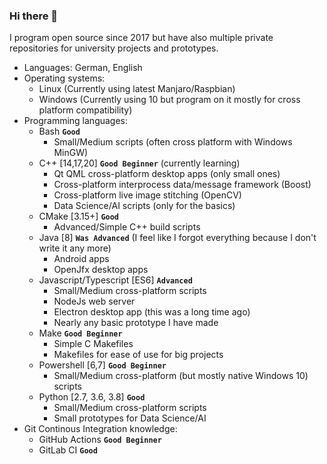 ### Hi there 👋

<!--
**AnonymerNiklasistanonym/AnonymerNiklasistanonym** is a ✨ _special_ ✨ repository because its `README.md` (this file) appears on your GitHub profile.

Here are some ideas to get you started:

- 🔭 I’m currently working on ...
- 🌱 I’m currently learning ...
- 👯 I’m looking to collaborate on ...
- 🤔 I’m looking for help with ...
- 💬 Ask me about ...
- 📫 How to reach me: ...
- 😄 Pronouns: ...
- ⚡ Fun fact: ...
-->

I program open source since 2017 but have also multiple private repositories for university projects and prototypes.

- Languages: German, English
- Operating systems:
  - Linux (Currently using latest Manjaro/Raspbian)
  - Windows (Currently using 10 but program on it mostly for cross platform compatibility)
- Programming languages:
  - Bash **`Good`**
    - Small/Medium scripts (often cross platform with Windows MinGW)
  - C++ [14,17,20] **`Good Beginner`** (currently learning)
    - Qt QML cross-platform desktop apps (only small ones)
    - Cross-platform interprocess data/message framework (Boost)
    - Cross-platform live image stitching (OpenCV)
    - Data Science/AI scripts (only for the basics)
  - CMake [3.15+] **`Good`**
    - Advanced/Simple C++ build scripts
  - Java [8] **`Was Advanced`** (I feel like I forgot everything because I don't write it any more)
    - Android apps
    - OpenJfx desktop apps
  - Javascript/Typescript [ES6] **`Advanced`**
    - Small/Medium cross-platform scripts
    - NodeJs web server
    - Electron desktop app (this was a long time ago)
    - Nearly any basic prototype I have made
  - Make **`Good Beginner`**
    - Simple C Makefiles
    - Makefiles for ease of use for big projects
  - Powershell [6,7] **`Good Beginner`**
    - Small/Medium cross-platform (but mostly native Windows 10) scripts
  - Python [2.7, 3.6, 3.8] **`Good`**
    - Small/Medium cross-platform scripts
    - Small prototypes for Data Science/AI
- Git Continous Integration knowledge:
  - GitHub Actions **`Good Beginner`**
  - GitLab CI **`Good`**
